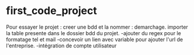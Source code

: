 # first_code_project
Pour essayer le projet :
creer une bdd et la nommer : demarchage.
importer la table presente dans le dossier bdd du projet. 
-ajouter du regex pour le formatage tel et mail 
-concevoir un lien avec variable pour ajouter l'url de l'entreprise.
-intégration de compte utilisateur
